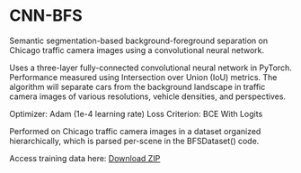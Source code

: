 # CNN-BFS
Semantic segmentation-based background-foreground separation on Chicago traffic camera images using a convolutional neural network.

Uses a three-layer fully-connected convolutional neural network in PyTorch. Performance measured using Intersection over Union (IoU) metrics. The algorithm will separate cars from the background landscape in traffic camera images of various resolutions, vehicle densities, and perspectives.

Optimizer: Adam (1e-4 learning rate)
Loss Criterion: BCE With Logits

Performed on Chicago traffic camera images in a dataset organized hierarchically, which is parsed per-scene in the BFSDataset() code.

Access training data here: <a href="https://github.com/siddhshah/CNN-BFS/releases/tag/v1.0" download>Download ZIP</a>

